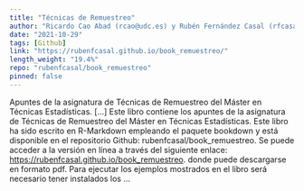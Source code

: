 ```yaml
---
title: "Técnicas de Remuestreo"
author: "Ricardo Cao Abad (rcao@udc.es) y Rubén Fernández Casal (rfcasal@udc.es)"
date: "2021-10-29"
tags: [Github]
link: "https://rubenfcasal.github.io/book_remuestreo/"
length_weight: "19.4%"
repo: "rubenfcasal/book_remuestreo"
pinned: false
---
```


Apuntes de la asignatura de Técnicas de Remuestreo del Máster en Técnicas Estadísticas. [...] Este libro contiene los apuntes de la asignatura de Técnicas de Remuestreo del Máster en Técnicas Estadísticas. Este libro ha sido escrito en R-Markdown empleando el paquete bookdown y está disponible en el repositorio Github: rubenfcasal/book_remuestreo.
Se puede acceder a la versión en línea a través del siguiente enlace: https://rubenfcasal.github.io/book_remuestreo. donde puede descargarse en formato pdf. Para ejecutar los ejemplos mostrados en el libro será necesario tener instalados los ...
